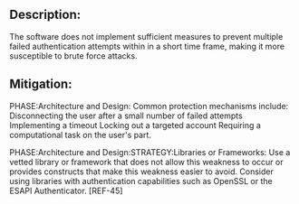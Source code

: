 ## Description:

The software does not implement sufficient measures to prevent multiple failed authentication attempts within in a short time frame, making it more susceptible to brute force attacks.



## Mitigation:


PHASE:Architecture and Design:
Common protection mechanisms include: Disconnecting the user after a small number of failed attempts Implementing a timeout Locking out a targeted account Requiring a computational task on the user's part.

PHASE:Architecture and Design:STRATEGY:Libraries or Frameworks:
Use a vetted library or framework that does not allow this weakness to occur or provides constructs that make this weakness easier to avoid. Consider using libraries with authentication capabilities such as OpenSSL or the ESAPI Authenticator. [REF-45]

